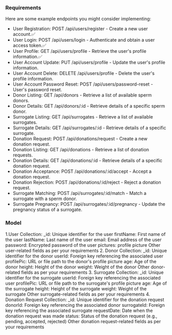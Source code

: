 ### Requirements 
Here are some example endpoints you might consider implementing: 
* User Registration: POST /api/users/register - Create a new user account.✅
* User Login: POST /api/users/login - Authenticate and obtain a user access token.✅
* User Profile: GET /api/users/profile - Retrieve the user's profile information.✅
* User Account Update: PUT /api/users/profile - Update the user's profile information.
* User Account Delete: DELETE /api/users/profile - Delete the user's profile information.
* User Account Password Reset: POST /api/users/password-reset - User's password reset.
* Donor Listing: GET /api/donors - Retrieve a list of available sperm donors.
* Donor Details: GET /api/donors/:id - Retrieve details of a specific sperm donor.
* Surrogate Listing: GET /api/surrogates - Retrieve a list of available surrogates.
* Surrogate Details: GET /api/surrogates/:id - Retrieve details of a specific surrogate.
* Donation Request: POST /api/donations/request - Create a new donation request.
* Donation Listing: GET /api/donations - Retrieve a list of donation requests.
* Donation Details: GET /api/donations/:id - Retrieve details of a specific donation request.
* Donation Acceptance: POST /api/donations/:id/accept - Accept a donation request.
* Donation Rejection: POST /api/donations/:id/reject - Reject a donation request.
* Surrogate Matching: POST /api/surrogates/:id/match - Match a surrogate with a sperm donor.
* Surrogate Pregnancy: POST /api/surrogates/:id/pregnancy - Update the pregnancy status of a surrogate.


### Model

1.User Collection:
_id: Unique identifier for the user
firstName: First name of the user
lastName: Last name of the user
email: Email address of the user
password: Encrypted password of the user
pictures: profile picture 
Other user-related fields as per your requirements
2. Donor Collection:
_id: Unique identifier for the donor
userId: Foreign key referencing the associated user
profilePic: URL or file path to the donor's profile picture
age: Age of the donor
height: Height of the donor
weight: Weight of the donor
Other donor-related fields as per your requirements
3. Surrogate Collection:
_id: Unique identifier for the surrogate
userId: Foreign key referencing the associated user
profilePic: URL or file path to the surrogate's profile picture
age: Age of the surrogate
height: Height of the surrogate
weight: Weight of the surrogate
Other surrogate-related fields as per your requirements
4. Donation Request Collection:
_id: Unique identifier for the donation request
donorId: Foreign key referencing the associated donor
surrogateId: Foreign key referencing the associated surrogate
requestDate: Date when the donation request was made
status: Status of the donation request (e.g., pending, accepted, rejected)
Other donation request-related fields as per your requirements

